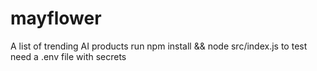 # mayflower
A list of trending AI products
run npm install && node src/index.js to test
need a .env file with secrets

